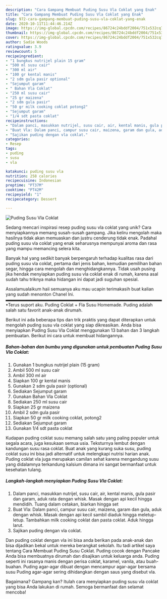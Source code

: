 ```yaml
---
description: "Cara Gampang Membuat Puding Susu Vla Coklat yang Enak"
title: "Cara Gampang Membuat Puding Susu Vla Coklat yang Enak"
slug: 972-cara-gampang-membuat-puding-susu-vla-coklat-yang-enak
date: 2020-10-11T11:44:46.214Z
image: https://img-global.cpcdn.com/recipes/86724c24bddf2004/751x532cq70/puding-susu-vla-coklat-foto-resep-utama.jpg
thumbnail: https://img-global.cpcdn.com/recipes/86724c24bddf2004/751x532cq70/puding-susu-vla-coklat-foto-resep-utama.jpg
cover: https://img-global.cpcdn.com/recipes/86724c24bddf2004/751x532cq70/puding-susu-vla-coklat-foto-resep-utama.jpg
author: Sadie Woods
ratingvalue: 3.9
reviewcount: 5
recipeingredient:
- "1 bungkus nutrijel plain 15 gram"
- "500 ml susu cair"
- "300 ml air"
- "100 gr kental manis"
- "2 sdm gula pasir optional"
- "Sejumput garam"
- " Bahan Vla Coklat"
- "250 ml susu cair"
- "25 gr maizena"
- "2 sdm gula pasir"
- "50 gr milk cooking coklat potong2"
- "Sejumput garam"
- "1/4 sdt pasta coklat"
recipeinstructions:
- "Dalam panci, masukkan nutrijel, susu cair, air, kental manis, gula pasir dan garam, aduk rata dengan whisk. Masak dengan api kecil hingga mendidih. Tuang dalam cetakan, biarkan hingga set"
- "Buat Vla: Dalam panci, campur susu cair, maizena, garam dan gula, aduk dengan whisk. Masak dengan api kecil sambil diaduk hingga meletup-letup. Tambahkan milk cooking coklat dan pasta coklat. Aduk hingga larut."
- "Sajikan puding dengan vla coklat."
categories:
- Resep
tags:
- puding
- susu
- vla

katakunci: puding susu vla 
nutrition: 258 calories
recipecuisine: Indonesian
preptime: "PT37M"
cooktime: "PT42M"
recipeyield: "1"
recipecategory: Dessert

---
```



![Puding Susu Vla Coklat](https://img-global.cpcdn.com/recipes/86724c24bddf2004/751x532cq70/puding-susu-vla-coklat-foto-resep-utama.jpg)

Sedang mencari inspirasi resep puding susu vla coklat yang unik? Cara menyiapkannya memang susah-susah gampang. Jika keliru mengolah maka hasilnya tidak akan memuaskan dan justru cenderung tidak enak. Padahal puding susu vla coklat yang enak seharusnya mempunyai aroma dan rasa yang mampu memancing selera kita.

Banyak hal yang sedikit banyak berpengaruh terhadap kualitas rasa dari puding susu vla coklat, pertama dari jenis bahan, kemudian pemilihan bahan segar, hingga cara mengolah dan menghidangkannya. Tidak usah pusing jika hendak menyiapkan puding susu vla coklat enak di rumah, karena asal sudah tahu triknya maka hidangan ini dapat jadi suguhan spesial.

Assalamualaikum haii semuanya aku mau ucapin terimakasih buat kalian yang sudah menonton Chanel Ini. ▬▬▬▬▬▬▬▬▬▬▬▬▬▬▬▬▬▬▬▬▬▬▬▬▬▬▬▬▬▬▬▬▬▬▬▬ •Terus suport aku. Puding Coklat + Fla Susu Homemade. Puding adalah salah satu favorit anak-anak dirumah.


Berikut ini ada beberapa tips dan trik praktis yang dapat diterapkan untuk mengolah puding susu vla coklat yang siap dikreasikan. Anda bisa menyiapkan Puding Susu Vla Coklat menggunakan 13 bahan dan 3 langkah pembuatan. Berikut ini cara untuk membuat hidangannya.

<!--inarticleads1-->

##### Bahan-bahan dan bumbu yang digunakan untuk pembuatan Puding Susu Vla Coklat:

1. Gunakan 1 bungkus nutrijel plain (15 gram)
1. Ambil 500 ml susu cair
1. Ambil 300 ml air
1. Siapkan 100 gr kental manis
1. Gunakan 2 sdm gula pasir (optional)
1. Sediakan Sejumput garam
1. Gunakan  Bahan Vla Coklat
1. Sediakan 250 ml susu cair
1. Siapkan 25 gr maizena
1. Ambil 2 sdm gula pasir
1. Siapkan 50 gr milk cooking coklat, potong2
1. Sediakan Sejumput garam
1. Gunakan 1/4 sdt pasta coklat


Kudapan puding coklat susu memang salah satu yang paling populer untuk segala acara, juga kesukaan semua usia. Teksturnya lembut dengan kandungan susu rasa coklat. Buat anak yang kurang suka susu, puding coklat susu ini bisa jadi alternatif untuk melengkapi nutrisi harian anak. Puding coklat vla juga merupakan camilan sehat karena mengandung susu yang didalamnya terkandung kalsium dimana ini sangat bermanfaat untuk kesehatan tulang. 

<!--inarticleads2-->

##### Langkah-langkah menyiapkan Puding Susu Vla Coklat:

1. Dalam panci, masukkan nutrijel, susu cair, air, kental manis, gula pasir dan garam, aduk rata dengan whisk. Masak dengan api kecil hingga mendidih. Tuang dalam cetakan, biarkan hingga set
1. Buat Vla: Dalam panci, campur susu cair, maizena, garam dan gula, aduk dengan whisk. Masak dengan api kecil sambil diaduk hingga meletup-letup. Tambahkan milk cooking coklat dan pasta coklat. Aduk hingga larut.
1. Sajikan puding dengan vla coklat.


Dan puding coklat dengan vla ini bisa anda berikan pada anak-anak dan bisa dijadikan bekal untuk mereka berangkat sekolah. Itu tadi artikel saya tentang Cara Membuat Puding Susu Coklat. Puding cocok dengan Pancake Anda bisa membuatnya dirumah dan disajikan untuk keluarga anda. Puding seperti ini rasanya manis dengan perisa coklat, karamel, vanila, atau buah-buahan. Puding agar-agar dibuat dengan mencampur agar-agar bersama susu Puding agar-agar sering dihidangkan dengan saus yang disebut vla. 

Bagaimana? Gampang kan? Itulah cara menyiapkan puding susu vla coklat yang bisa Anda lakukan di rumah. Semoga bermanfaat dan selamat mencoba!
